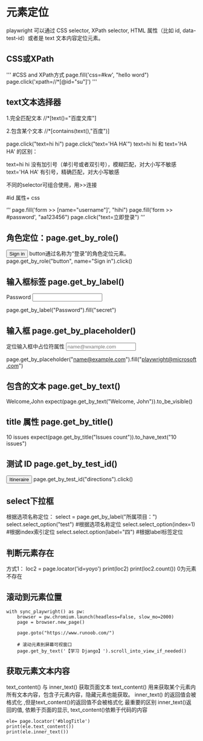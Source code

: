 <!--
 * @Descripttion: 
 * @Author: zlj
 * @Date: 2023-03-28 10:43:54
-->

# 元素定位

playwright 可以通过 CSS selector, XPath selector, HTML 属性（比如 id, data-test-id）或者是 text 文本内容定位元素。

## CSS或XPath

'''
#CSS and XPath方式
page.fill('css=#kw', "hello word")
page.click('xpath=//*[@id="su"]')
'''

## text文本选择器

1.完全匹配文本 //*[text()="百度文库"]

2.包含某个文本 //*[contains(text(),"百度")]

page.click("text=hi hi")
page.click("text='HA HA'")
text=hi hi 和 text='HA HA' 的区别：

text=hi hi 没有加引号（单引号或者双引号），模糊匹配，对大小写不敏感
text='HA HA' 有引号，精确匹配，对大小写敏感

不同的selector可组合使用，用>>连接

#id 属性+ css

‘’‘
    page.fill('form >> [name="username"]', "hihi")
    page.fill('form >> #password', "aa123456")
    page.click("text=立即登录")
’‘’

## 角色定位：page.get_by_role()

<button> Sign in </button>
button通过名称为“登录”的角色定位元素。
page.get_by_role("button", name="Sign in").click()


## 输入框标签 page.get_by_label()

<label>Password <input type="password" /></lable>

page.get_by_label("Password").fill("secret")

## 输入框 page.get_by_placeholder()

定位输入框中占位符属性
<input type="email" placeholder="name@wxample.com" />

page.get_by_placeholder("name@example.com").fill("playwright@microsoft.com")

## 包含的文本 page.get_by_text()

<span> Welcome,John</span>
expect(page.get_by_text("Welcome, John")).to_be_visible()

## title 属性 page.get_by_title()

<span title= Issues count> 10 issues</span>
expect(page.get_by_title("Issues count")).to_have_text("10 issues")


## 测试 ID page.get_by_test_id()

<button data-pw="dirctions"> Itineraire</button>
page.get_by_test_id("directions").click()

## select下拉框

根据选项名称定位：
select = page.get_by_label("所属项目：")
select.select_option("test") #根据选项名称定位
select.select_option(index=1) #根据index索引定位
select.select.option(label="四") #根据label标签定位

## 判断元素存在
 方式1： 
  loc2 = page.locator('id=yoyo')
    print(loc2)
    print(loc2.count())  0为元素不存在

## 滚动到元素位置
```
with sync_playwright() as pw:
    browser = pw.chromium.launch(headless=False, slow_mo=2000)
    page = browser.new_page()

    page.goto("https://www.runoob.com/")

    # 滚动元素到屏幕可视窗口
    page.get_by_text('【学习 Django】').scroll_into_view_if_needed()
```

## 获取元素文本内容

text_content() 与 inner_text() 获取页面文本
text_content() 用来获取某个元素内所有文本内容，包含子元素内容，隐藏元素也能获取。
inner_text() 的返回值会被格式化 ,但是text_content()的返回值不会被格式化
最重要的区别 inner_text()返回的值, 依赖于页面的显示, text_content()依赖于代码的内容
```
ele= page.locator('#blogTitle')
print(ele.text_content())
print(ele.inner_text())
```
